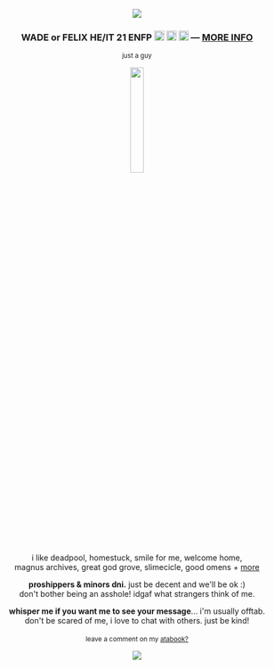 <p align="center"><img src="https://files.catbox.moe/nc6dxf.png"></p>
<h3 p align="center">WADE or FELIX HE/IT 21 ENFP <img src="https://files.catbox.moe/lyogii.png" height="18px"> <img src="https://files.catbox.moe/od5klh.png" height="18px"> <img src="https://files.catbox.moe/ixdzy3.png" height="18px"> ― <a href="https://funny.straw.page/">MORE INFO</a></h3>
<p align="center"><sup>just a guy</sup></p>
<p align="center"><img src="https://files.catbox.moe/n00qlm.gif" width="22%"></p>
<p align="center">
i like deadpool, homestuck, smile for me, welcome home, 
<br>magnus archives, great god grove, slimecicle, good omens + <a href="https://rentry.co/-spiderman">more</a>
<br>
</p>
<p align="center">
<b>proshippers & minors dni.</b> just be decent and we'll be ok :)
<br>don't bother being an asshole! idgaf what strangers think of me.</p>
<p align="center"><b>whisper me if you want me to see your message</b>... i'm usually offtab.
<br>don't be scared of me, i love to chat with others. just be kind!</p>
<p align="center"><sub><img src="https://files.catbox.moe/pg3wz0.gif" height="15px"> leave a comment on my <a href="https://deadpool.atabook.org/">atabook?</a> <img src="https://files.catbox.moe/pg3wz0.gif" height="15px"></sub></p>
<p align="center"><img src="https://files.catbox.moe/cz1l06.png"></p>
